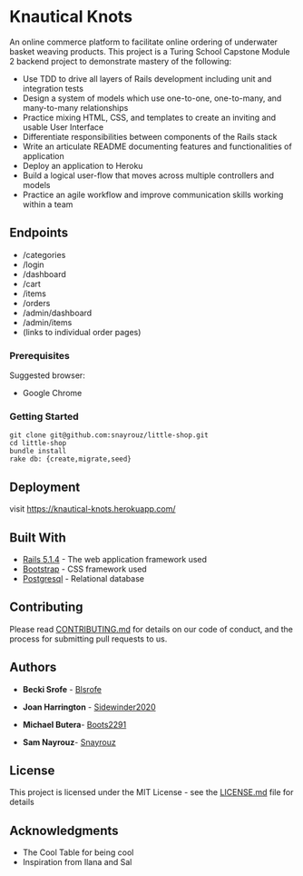 # Knautical Knots

An online commerce platform to facilitate online ordering of underwater basket weaving products. This project is a Turing School Capstone Module 2 backend project to demonstrate mastery of the following:

* Use TDD to drive all layers of Rails development including unit and integration tests
* Design a system of models which use one-to-one, one-to-many, and many-to-many relationships
* Practice mixing HTML, CSS, and templates to create an inviting and usable User Interface
* Differentiate responsibilities between components of the Rails stack
* Write an articulate README documenting features and functionalities of application
* Deploy an application to Heroku
* Build a logical user-flow that moves across multiple controllers and models
* Practice an agile workflow and improve communication skills working within a team

## Endpoints

* /categories
* /login
* /dashboard
* /cart
* /items
* /orders
* /admin/dashboard
* /admin/items
* (links to individual order pages)

### Prerequisites

Suggested browser:
* Google Chrome


### Getting Started
```
git clone git@github.com:snayrouz/little-shop.git
cd little-shop
bundle install
rake db: {create,migrate,seed}
```

## Deployment

visit https://knautical-knots.herokuapp.com/

## Built With

* [Rails 5.1.4](http://api.rubyonrails.org) - The web application framework used
* [Bootstrap](https://getbootstrap.com/docs/4.0/getting-started/introduction/) - CSS framework used
* [Postgresql](https://www.postgresql.org/) - Relational database

## Contributing

Please read [CONTRIBUTING.md](https://gist.github.com/PurpleBooth/b24679402957c63ec426) for details on our code of conduct, and the process for submitting pull requests to us.

## Authors

* **Becki Srofe** - [Blsrofe](https://github.com/blsrofe)

* **Joan Harrington** - [Sidewinder2020](https://github.com/sidewinder2020)

* **Michael Butera**- [Boots2291](https://github.com/boots2291)

* **Sam Nayrouz**- [Snayrouz](https://github.com/snayrouz)

## License

This project is licensed under the MIT License - see the [LICENSE.md](LICENSE.md) file for details

## Acknowledgments

* The Cool Table for being cool
* Inspiration from Ilana and Sal


